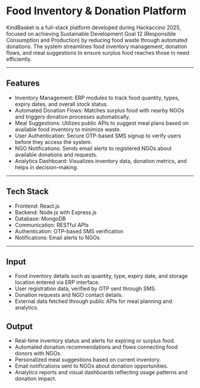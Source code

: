 # Food Inventory & Donation Platform

KindBasket is a full-stack platform developed during Hackaccino 2025, focused on achieving Sustainable Development Goal 12 (Responsible Consumption and Production) by reducing food waste through automated donations.
The system streamlines food inventory management, donation flows, and meal suggestions to ensure surplus food reaches those in need efficiently.

---

## Features

- Inventory Management: ERP modules to track food quantity, types, expiry dates, and overall stock status.  
- Automated Donation Flows: Matches surplus food with nearby NGOs and triggers donation processes automatically.  
- Meal Suggestions: Utilizes public APIs to suggest meal plans based on available food inventory to minimize waste.  
- User Authentication: Secure OTP-based SMS signup to verify users before they access the system.  
- NGO Notifications: Sends email alerts to registered NGOs about available donations and requests.  
- Analytics Dashboard: Visualizes inventory data, donation metrics, and helps in decision-making.

---

## Tech Stack

- Frontend: React.js  
- Backend: Node.js with Express.js  
- Database: MongoDB  
- Communication: RESTful APIs  
- Authentication: OTP-based SMS verification  
- Notifications: Email alerts to NGOs  

---

## Input

- Food inventory details such as quantity, type, expiry date, and storage location entered via ERP interface.  
- User registration data, verified by OTP sent through SMS.  
- Donation requests and NGO contact details.  
- External data fetched through public APIs for meal planning and analytics.

## Output

- Real-time inventory status and alerts for expiring or surplus food.  
- Automated donation recommendations and flows connecting food donors with NGOs.  
- Personalized meal suggestions based on current inventory.  
- Email notifications sent to NGOs about donation opportunities.  
- Analytics reports and visual dashboards reflecting usage patterns and donation impact.
